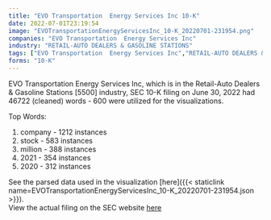 ```yaml
---
title: "EVO Transportation  Energy Services Inc 10-K"
date: 2022-07-01T23:19:54
image: "EVOTransportationEnergyServicesInc_10-K_20220701-231954.png"
companies: "EVO Transportation  Energy Services Inc"
industry: "RETAIL-AUTO DEALERS & GASOLINE STATIONS"
tags: ["EVO Transportation  Energy Services Inc","RETAIL-AUTO DEALERS & GASOLINE STATIONS","06-30-2022","10-K"]
forms: "10-K"
---
```

EVO Transportation  Energy Services Inc, which is in the Retail-Auto Dealers & Gasoline Stations [5500] industry, SEC 10-K filing on June 30, 2022 had 46722 (cleaned) words - 600 were utilized for the visualizations.

Top Words:
1. company - 1212 instances
2. stock - 583 instances
3. million - 388 instances
4. 2021 - 354 instances
5. 2020 - 312 instances


See the parsed data used in the visualization [here]({{< staticlink name=EVOTransportationEnergyServicesInc_10-K_20220701-231954.json >}}).  
View the actual filing on the SEC website [here](https://www.sec.gov/Archives/edgar/data/728447/0000950170-22-012374.txt)